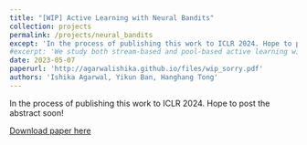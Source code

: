 ```yaml
---
title: "[WIP] Active Learning with Neural Bandits"
collection: projects
permalink: /projects/neural_bandits
except: 'In the process of publishing this work to ICLR 2024. Hope to post the abstract soon!'
#excerpt: 'We study both stream-based and pool-based active learning with neural network approximations. A recent line of works proposed bandit-based approaches that transform active learning into a bandit problem, achieving both theoretical and empirical success. However, the type of methods incur the additional computational cost that is scaled by the number of classes $K$ due to this transformation. In contrast, the classic active learning algorithms will not be burdened by the extra computational cost, but they lack the principled exploration and provable performance guarantee compared to bandit-based methods. Therefore, this paper seeks to answer the question: "{\em How can we remove this incurred computation burden while still enjoying the principled exploration and provable performance guarantee for active learning?}" We propose two algorithms based on the newly designed exploitation and exploration neural networks for stream-based and pool-based active learning respectively. Then, we provide the theoretical performance guarantee for these two algorithms in the non-parametric setting by removing the dependency on function class radius. In the end, we use extensive experiments to evaluate the proposed algorithms, which consistently outperform state-of-the-art baselines.'
date: 2023-05-07
paperurl: 'http://agarwalishika.github.io/files/wip_sorry.pdf'
authors: 'Ishika Agarwal, Yikun Ban, Hanghang Tong'
---
```

In the process of publishing this work to ICLR 2024. Hope to post the abstract soon!

[Download paper here](http://agarwalishika.github.io/files/wip_sorry.pdf)

